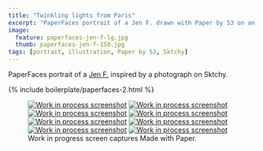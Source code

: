 ```yaml
---
title: "Twinkling lights from Paris"
excerpt: "PaperFaces portrait of a Jen F. drawn with Paper by 53 on an iPad."
image: 
  feature: paperfaces-jen-f-lg.jpg
  thumb: paperfaces-jen-f-150.jpg
tags: [portrait, illustration, Paper by 53, Sktchy]
---
```


PaperFaces portrait of a [Jen F.](http://sktchy.com/wvVXMH) inspired by a photograph on Sktchy.

{% include boilerplate/paperfaces-2.html %}

<figure class="third">
  <a href="{{ site.url }}/assets/images/paperfaces-jen-f-process-1-lg.jpg"><img src="{{ site.url }}/assets/images/paperfaces-jen-f-process-1-600.jpg" alt="Work in process screenshot"></a>
  <a href="{{ site.url }}/assets/images/paperfaces-jen-f-process-2-lg.jpg"><img src="{{ site.url }}/assets/images/paperfaces-jen-f-process-2-600.jpg" alt="Work in process screenshot"></a>
  <a href="{{ site.url }}/assets/images/paperfaces-jen-f-process-3-lg.jpg"><img src="{{ site.url }}/assets/images/paperfaces-jen-f-process-3-600.jpg" alt="Work in process screenshot"></a>
  <a href="{{ site.url }}/assets/images/paperfaces-jen-f-process-4-lg.jpg"><img src="{{ site.url }}/assets/images/paperfaces-jen-f-process-4-600.jpg" alt="Work in process screenshot"></a>
  <a href="{{ site.url }}/assets/images/paperfaces-jen-f-process-5-lg.jpg"><img src="{{ site.url }}/assets/images/paperfaces-jen-f-process-5-600.jpg" alt="Work in process screenshot"></a>
  <a href="{{ site.url }}/assets/images/paperfaces-jen-f-process-6-lg.jpg"><img src="{{ site.url }}/assets/images/paperfaces-jen-f-process-6-600.jpg" alt="Work in process screenshot"></a>
  <a href="{{ site.url }}/assets/images/paperfaces-jen-f-process-7-lg.jpg"><img src="{{ site.url }}/assets/images/paperfaces-jen-f-process-7-600.jpg" alt="Work in process screenshot"></a>
  <a href="{{ site.url }}/assets/images/paperfaces-jen-f-process-8-lg.jpg"><img src="{{ site.url }}/assets/images/paperfaces-jen-f-process-8-600.jpg" alt="Work in process screenshot"></a>
  <figcaption>Work in progress screen captures Made with Paper.</figcaption>
</figure>
